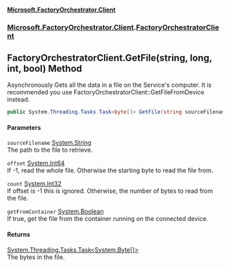 #### [Microsoft.FactoryOrchestrator.Client](./Microsoft-FactoryOrchestrator-Client.md 'Microsoft.FactoryOrchestrator.Client')
### [Microsoft.FactoryOrchestrator.Client](./Microsoft-FactoryOrchestrator-Client.md 'Microsoft.FactoryOrchestrator.Client').[FactoryOrchestratorClient](./Microsoft-FactoryOrchestrator-Client-FactoryOrchestratorClient.md 'Microsoft.FactoryOrchestrator.Client.FactoryOrchestratorClient')
## FactoryOrchestratorClient.GetFile(string, long, int, bool) Method
Asynchronously Gets all the data in a file on the Service's computer. It is recommended you use FactoryOrchestratorClient::GetFileFromDevice instead.  
```csharp
public System.Threading.Tasks.Task<byte[]> GetFile(string sourceFilename, long offset=-1L, int count=0, bool getFromContainer=false);
```
#### Parameters
<a name='Microsoft-FactoryOrchestrator-Client-FactoryOrchestratorClient-GetFile(string_long_int_bool)-sourceFilename'></a>
`sourceFilename` [System.String](https://docs.microsoft.com/en-us/dotnet/api/System.String 'System.String')  
The path to the file to retrieve.  
  
<a name='Microsoft-FactoryOrchestrator-Client-FactoryOrchestratorClient-GetFile(string_long_int_bool)-offset'></a>
`offset` [System.Int64](https://docs.microsoft.com/en-us/dotnet/api/System.Int64 'System.Int64')  
If -1, read the whole file. Otherwise the starting byte to read the file from.  
  
<a name='Microsoft-FactoryOrchestrator-Client-FactoryOrchestratorClient-GetFile(string_long_int_bool)-count'></a>
`count` [System.Int32](https://docs.microsoft.com/en-us/dotnet/api/System.Int32 'System.Int32')  
If offset is -1 this is ignored. Otherwise, the number of bytes to read from the file.  
  
<a name='Microsoft-FactoryOrchestrator-Client-FactoryOrchestratorClient-GetFile(string_long_int_bool)-getFromContainer'></a>
`getFromContainer` [System.Boolean](https://docs.microsoft.com/en-us/dotnet/api/System.Boolean 'System.Boolean')  
If true, get the file from the container running on the connected device.  
  
#### Returns
[System.Threading.Tasks.Task&lt;](https://docs.microsoft.com/en-us/dotnet/api/System.Threading.Tasks.Task-1 'System.Threading.Tasks.Task')[System.Byte](https://docs.microsoft.com/en-us/dotnet/api/System.Byte 'System.Byte')[[]](https://docs.microsoft.com/en-us/dotnet/api/System.Array 'System.Array')[&gt;](https://docs.microsoft.com/en-us/dotnet/api/System.Threading.Tasks.Task-1 'System.Threading.Tasks.Task')  
The bytes in the file.  
